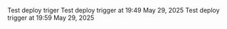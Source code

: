 Test deploy triger
Test deploy trigger at 19:49 May 29, 2025
Test deploy trigger at 19:59 May 29, 2025
